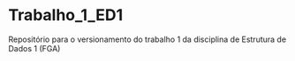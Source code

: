 # Trabalho_1_ED1
Repositório para o versionamento do trabalho 1 da disciplina de Estrutura de Dados 1 (FGA)
